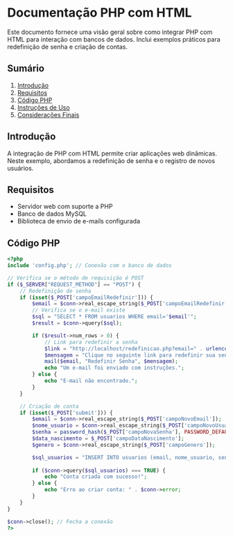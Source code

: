 # Documentação PHP com HTML

Este documento fornece uma visão geral sobre como integrar PHP com HTML para interação com bancos de dados. Inclui exemplos práticos para redefinição de senha e criação de contas.

## Sumário

1. [Introdução](#introdução)
2. [Requisitos](#requisitos)
3. [Código PHP](#código-php)
4. [Instruções de Uso](#instruções-de-uso)
5. [Considerações Finais](#considerações-finais)

## Introdução

A integração de PHP com HTML permite criar aplicações web dinâmicas. Neste exemplo, abordamos a redefinição de senha e o registro de novos usuários.

## Requisitos

- Servidor web com suporte a PHP
- Banco de dados MySQL
- Biblioteca de envio de e-mails configurada

## Código PHP

```php
<?php
include 'config.php'; // Conexão com o banco de dados

// Verifica se o método de requisição é POST
if ($_SERVER["REQUEST_METHOD"] == "POST") {
    // Redefinição de senha
    if (isset($_POST['campoEmailRedefinir'])) {
        $email = $conn->real_escape_string($_POST['campoEmailRedefinir']);
        // Verifica se o e-mail existe
        $sql = "SELECT * FROM usuarios WHERE email='$email'";
        $result = $conn->query($sql);

        if ($result->num_rows > 0) {
            // Link para redefinir a senha
            $link = "http://localhost/redefinicao.php?email=" . urlencode($email);
            $mensagem = "Clique no seguinte link para redefinir sua senha: " . $link;
            mail($email, "Redefinir Senha", $mensagem);
            echo "Um e-mail foi enviado com instruções.";
        } else {
            echo "E-mail não encontrado.";
        }
    }

    // Criação de conta
    if (isset($_POST['submit'])) {
        $email = $conn->real_escape_string($_POST['campoNovoEmail']);
        $nome_usuario = $conn->real_escape_string($_POST['campoNovoUsuario']);
        $senha = password_hash($_POST['campoNovaSenha'], PASSWORD_DEFAULT);
        $data_nascimento = $_POST['campoDataNascimento'];
        $genero = $conn->real_escape_string($_POST['campoGenero']);

        $sql_usuarios = "INSERT INTO usuarios (email, nome_usuario, senha, data_nascimento, genero) VALUES ('$email', '$nome_usuario', '$senha', '$data_nascimento', '$genero')";
        
        if ($conn->query($sql_usuarios) === TRUE) {
            echo "Conta criada com sucesso!";
        } else {
            echo "Erro ao criar conta: " . $conn->error;
        }
    }
}

$conn->close(); // Fecha a conexão
?>
